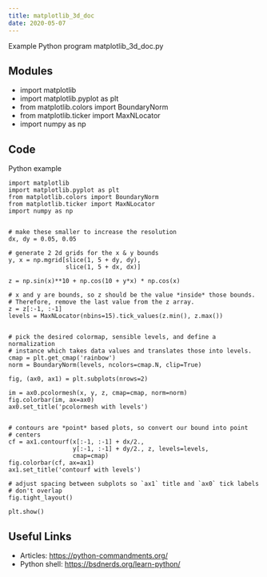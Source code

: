 ```yaml
---
title: matplotlib_3d_doc
date: 2020-05-07
---
```

Example Python program matplotlib_3d_doc.py

## Modules

* import matplotlib
* import matplotlib.pyplot as plt
* from matplotlib.colors import BoundaryNorm
* from matplotlib.ticker import MaxNLocator
* import numpy as np

## Code

Python example

    import matplotlib
    import matplotlib.pyplot as plt
    from matplotlib.colors import BoundaryNorm
    from matplotlib.ticker import MaxNLocator
    import numpy as np
    
    
    # make these smaller to increase the resolution
    dx, dy = 0.05, 0.05
    
    # generate 2 2d grids for the x & y bounds
    y, x = np.mgrid[slice(1, 5 + dy, dy),
                    slice(1, 5 + dx, dx)]
    
    z = np.sin(x)**10 + np.cos(10 + y*x) * np.cos(x)
    
    # x and y are bounds, so z should be the value *inside* those bounds.
    # Therefore, remove the last value from the z array.
    z = z[:-1, :-1]
    levels = MaxNLocator(nbins=15).tick_values(z.min(), z.max())
    
    
    # pick the desired colormap, sensible levels, and define a normalization
    # instance which takes data values and translates those into levels.
    cmap = plt.get_cmap('rainbow')
    norm = BoundaryNorm(levels, ncolors=cmap.N, clip=True)
    
    fig, (ax0, ax1) = plt.subplots(nrows=2)
    
    im = ax0.pcolormesh(x, y, z, cmap=cmap, norm=norm)
    fig.colorbar(im, ax=ax0)
    ax0.set_title('pcolormesh with levels')
    
    
    # contours are *point* based plots, so convert our bound into point
    # centers
    cf = ax1.contourf(x[:-1, :-1] + dx/2.,
                      y[:-1, :-1] + dy/2., z, levels=levels,
                      cmap=cmap)
    fig.colorbar(cf, ax=ax1)
    ax1.set_title('contourf with levels')
    
    # adjust spacing between subplots so `ax1` title and `ax0` tick labels
    # don't overlap
    fig.tight_layout()
    
    plt.show()

## Useful Links

- Articles: https://python-commandments.org/
- Python shell: https://bsdnerds.org/learn-python/
